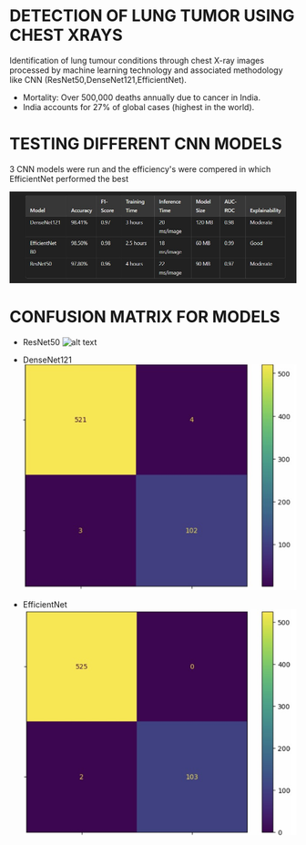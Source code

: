 # DETECTION OF LUNG TUMOR USING CHEST XRAYS

Identification of lung tumour conditions through chest X-ray images processed by machine learning technology and associated methodology like CNN (ResNet50,DenseNet121,EfficientNet).

- Mortality: Over 500,000 deaths annually due to cancer in India.
- India accounts for 27% of global  cases (highest in the world).
 
# TESTING DIFFERENT CNN MODELS

3 CNN models were run and the efficiency's were compered in which EfficientNet performed the best 


![alt text](COMPARISION.jpg)

# CONFUSION MATRIX FOR MODELS

- ResNet50
![alt text](resnet.jpg)

- DenseNet121
![alt text](densenet.jpg)

- EfficientNet 
![alt text](EfficientNet.jpg)